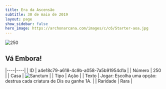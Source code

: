 ```yaml
---
title: Era da Ascensão
subtitle: 30 de maio de 2019
layout: page
show_sidebar: false
hero_image: https://archonarcana.com/images/c/c6/Starter-aoa.jpg
---
```


![250](https://cdn.keyforgegame.com/media/card_front/pt/435_250_F56RH7MXX98X_pt.png)

## Vá Embora!

|----|----|
| ID | a4e18c79-a618-4c9b-a058-7a5b91954d1a |
| Número | 250 |
| Casa | ![Sanctum](https://archonarcana.com/images/thumb/c/c7/Sanctum.png/22px-Sanctum.png "Santuário") |
| Tipo | Ação |
| Texto | Jogar: Escolha uma opção: destrua cada criatura de Dis ou ganhe 1A. |
| Raridade | Rara |
